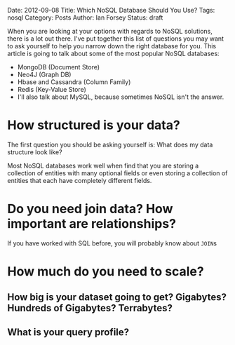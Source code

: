 Date: 2012-09-08
Title: Which NoSQL Database Should You Use?
Tags: nosql
Category: Posts
Author: Ian Forsey
Status: draft

When you are looking at your options with regards to NoSQL solutions, there is a lot out there. I've put together this list of questions you may want to ask yourself to help you narrow down the right database for you. This article is going to talk about some of the most popular NoSQL databases:

 * MongoDB (Document Store)
 * Neo4J (Graph DB)
 * Hbase and Cassandra (Column Family)
 * Redis (Key-Value Store)
 * I'll also talk about MySQL, because sometimes NoSQL isn't the answer.

# How structured is your data? 

The first question you should be asking yourself is: What does my data structure look like?

Most NoSQL databases work well when find that you are storing a collection of entities with many optional fields or even storing a collection of entities that each have completely different fields.

# Do you need join data? How important are relationships?

If you have worked with SQL before, you will probably know about `JOIN`s

# How much do you need to scale?

## How big is your dataset going to get? Gigabytes? Hundreds of Gigabytes? Terrabytes?

## What is your query profile?

 
